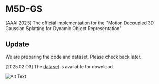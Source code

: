 # M5D-GS
[AAAI 2025] The official implementation for the "Motion Decoupled 3D Gaussian Splatting for Dynamic Object Representation"

## Update
We are preparing the code and dataset. Please check back later.

[2025.02.03] The [dataset](/m5d_data) is available for download.

![Alt Text](https://github.com/haliphinx/M5D-GS/tree/main/res/traj.gif)
